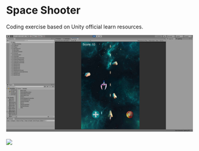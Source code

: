 # Space Shooter
Coding exercise based on Unity official learn resources.

![space shooter](demo/screenshot.jpg)
<br><br>
<img src="demo/space-shooter.gif" width="200">

